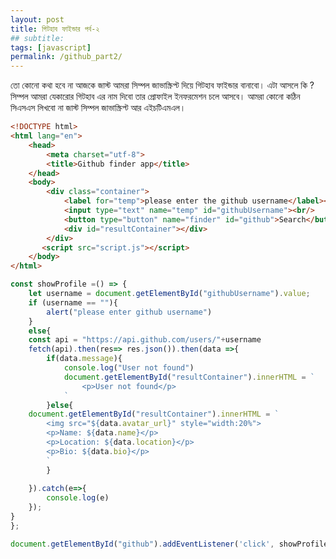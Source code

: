 ```yaml
---
layout: post
title: গিটহাব ফাইন্ডার পর্ব-২
## subtitle: 
tags: [javascript]
permalink: /github_part2/
---
```


তো কোনো কথা হবে না আজকে জাস্ট আমরা সিম্পল জাভাস্ক্রিপ্ট দিয়ে গিটহাব ফাইন্ডার বানাবো। এটা  আসলে কি ? সিম্পল আমরা যেকারোর গিটহাব এর নাম দিবো তার প্রোফাইল ইনফরমেশন চলে আসবে। 
আমরা কোনো কঠিন সিএসএস লিখবো না জাস্ট সিম্পল জাভাস্ক্রিপ্ট আর এইচটিএমএল।

```html
<!DOCTYPE html>
<html lang="en">
    <head>
        <meta charset="utf-8">
        <title>Github finder app</title>
    </head>
    <body>
        <div class="container">
            <label for="temp">please enter the github username</label><br/>
            <input type="text" name="temp" id="githubUsername"><br/>
            <button type="button" name="finder" id="github">Search</button><br/>
            <div id="resultContainer"></div>
        </div>
       <script src="script.js"></script>
    </body>
</html>
```

```js
const showProfile =() => {
    let username = document.getElementById("githubUsername").value;
    if (username == ""){
        alert("please enter github username")
    }
    else{
    const api = "https://api.github.com/users/"+username
    fetch(api).then(res=> res.json()).then(data =>{
        if(data.message){
            console.log("User not found") 
            document.getElementById("resultContainer").innerHTML = `
                <p>User not found</p>
            `
        }else{
    document.getElementById("resultContainer").innerHTML = `
        <img src="${data.avatar_url}" style="width:20%">
        <p>Name: ${data.name}</p>
        <p>Location: ${data.location}</p>
        <p>Bio: ${data.bio}</p>
        `
        }
        
    }).catch(e=>{
        console.log(e)
    });   
}
};

document.getElementById("github").addEventListener('click', showProfile);
```
